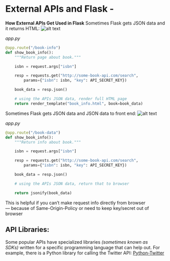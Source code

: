 # External APIs and Flask -

**How External APIs Get Used in Flask**
Sometimes Flask gets JSON data and it returns HTML:
![alt text][pic]

_app.py_
```python
@app.route("/book-info")
def show_book_info():
    """Return page about book."""

    isbn = request.args["isbn"]

    resp = requests.get("http://some-book-api.com/search",
        params={"isbn": isbn, "key": API_SECRET_KEY})

    book_data = resp.json()

    # using the APIs JSON data, render full HTML page
    return render_template("book_info.html", book=book_data)
```
Sometimes Flask gets JSON data and JSON data to front end:
![alt text][pic2]

*app.py*

```python
@app.route("/book-data")
def show_book_info():
    """Return info about book."""

    isbn = request.args["isbn"]

    resp = requests.get("http://some-book-api.com/search",
        params={"isbn": isbn, "key": API_SECRET_KEY})

    book_data = resp.json()

    # using the APIs JSON data, return that to browser

    return jsonify(book_data)
```
This is helpful if you can’t make request info directly from browser — because of Same-Origin-Policy or need to keep key/secret out of browser

## API Libraries:
Some popular APIs have specialized libraries *(sometimes known as SDKs)* written for a specific programming language that can help out.
For example, there is a Python library for calling the Twitter API:
[Python-Twitter](https://github.com/bear/python-twitter)


[pic]: https://lessons.springboard.com/image/https%3A%2F%2Fs3-us-west-2.amazonaws.com%2Fsecure.notion-static.com%2Fa487ab77-6f89-4616-8889-8048179de58e%2Fgraphviz-a400de69506e1701f1947cf4a2755bf994704d78.svg?table=block&id=2b05f5cb-e845-40bf-9620-70999ae73059&spaceId=163f1722-85e9-4a3c-adba-457a91094f00&userId=&cache=v2 "Server-Side Requests"

[pic2]: https://lessons.springboard.com/image/https%3A%2F%2Fs3-us-west-2.amazonaws.com%2Fsecure.notion-static.com%2F3ba5dac7-8d0e-4581-9288-e038af76c20b%2Fgraphviz-bae1cf4dd4bb0bc90a5de9338e8426e0ed4d625b.svg?table=block&id=41e75b91-06fd-468e-bff3-9015d9691039&spaceId=163f1722-85e9-4a3c-adba-457a91094f00&userId=&cache=v2 "Server-Side Requests"